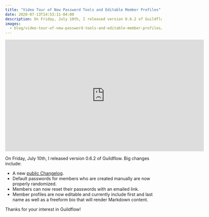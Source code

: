 ```yaml
---
title: "Video Tour of New Password Tools and Editable Member Profiles"
date: 2020-07-13T14:53:11-04:00
description: On Friday, July 10th, I released version 0.6.2 of Guildflow. Big changes include a public changelog, password tools and editable member profiles.
images:
  - blog/video-tour-of-new-password-tools-and-editable-member-profiles/thumb.jpeg
---
```


<iframe src="https://player.vimeo.com/video/437957084" width="640" height="360" frameborder="0" allow="autoplay; fullscreen" allowfullscreen></iframe>

On Friday, July 10th, I released version 0.6.2 of Guildflow. Big changes include:

* A new [public Changelog](/changelog/).
* Default passwords for members who are created manually are now properly randomized.
* Members can now reset their passwords with an emailed link.
* Member profiles are now editable and currently include first and last name as well as a freeform bio that will render Markdown content.

Thanks for your interest in Guildflow!